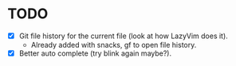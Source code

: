 # TODO

- [x] Git file history for the current file (look at how LazyVim does it).
  - Already added with snacks, <leader>gf to open file history.
- [x] Better auto complete (try blink again maybe?).
